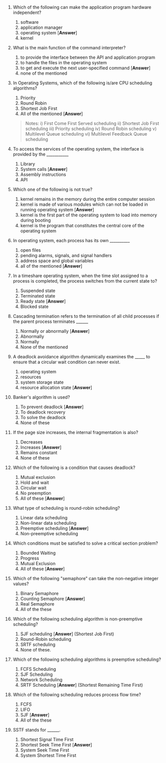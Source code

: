 1. Which of the following can make the application program hardware independent?
    1. software
    2. application manager
    3. operating system [**Answer**]
    4. kernel
2. What is the main function of the command interpreter?
    1. to provide the interface between the API and application program
    2. to handle the files in the operating system
    3. to get and execute the next user-specified command [**Answer**]
    4. none of the mentioned
3. In Operating Systems, which of the following is/are CPU scheduling algorithms?
    1. Priority
    2. Round Robin
    3. Shortest Job First
    4. All of the mentioned [**Answer**]
    > Notes: i) First Come First Served scheduling
ii) Shortest Job First scheduling
iii) Priority scheduling
iv) Round Robin scheduling
v) Multilevel Queue scheduling
vi) Multilevel Feedback Queue scheduling
4. To access the services of the operating system, the interface is provided by the ___________
    1. Library
    2. System calls [**Answer**]
    3. Assembly instructions
    4. API
6. Which one of the following is not true?
    1. kernel remains in the memory during the entire computer session
    2. kernel is made of various modules which can not be loaded in running operating system [**Answer**]
    3. kernel is the first part of the operating system to load into memory during booting
    4. kernel is the program that constitutes the central core of the operating system
12. In operating system, each process has its own __________
    1. open files
    2. pending alarms, signals, and signal handlers
    3. address space and global variables
    4. all of the mentioned [**Answer**]
13. In a timeshare operating system, when the time slot assigned to a process is completed, the process switches from the current state to?
    1. Suspended state
    2. Terminated state
    3. Ready state [**Answer**]
    4. Blocked state
14. Cascading termination refers to the termination of all child processes if the parent process terminates ______
    1. Normally or abnormally [**Answer**]
    2. Abnormally
    3. Normally
    4. None of the mentioned
20. A deadlock avoidance algorithm dynamically examines the _____ to ensure that a circular wait condition can never exist.
    1. operating system
    2. resources
    3. system storage state
    4. resource allocation state [**Answer**]
1. Banker's algorithm is used?
    1. To prevent deadlock [**Answer**]
    1. To deadlock recovery
    1. To solve the deadlock
    1. None of these
18. If the page size increases, the internal fragmentation is also?
    1. Decreases
    2. Increases [**Answer**]
    3. Remains constant
    4. None of these

26. Which of the following is a condition that causes deadlock?
    1. Mutual exclusion
    2. Hold and wait
    3. Circular wait
    4. No preemption
    5. All of these [**Answer**]
2. What type of scheduling is round-robin scheduling?
    1. Linear data scheduling
    1. Non-linear data scheduling
    1. Preemptive scheduling [**Answer**]
    1. Non-preemptive scheduling
3. Which conditions must be satisfied to solve a critical section problem?
    1. Bounded Waiting
    1. Progress
    1. Mutual Exclusion
    1. All of these [**Answer**]
12. Which of the following "semaphore" can take the non-negative integer values?
    1. Binary Semaphore
    1. Counting Semaphore [**Answer**]
    1. Real Semaphore
    1. All of the these
21. Which of the following scheduling algorithm is non-preemptive scheduling?
    1. SJF scheduling [**Answer**] (Shortest Job First)
    1. Round-Robin scheduling
    1. SRTF scheduling
    1. None of these.
2. Which of the following scheduling algorithms is preemptive scheduling?
    1. FCFS Scheduling
    1. SJF Scheduling
    1. Network Scheduling
    1. SRTF Scheduling [**Answer**] (Shortest Remaining Time First)
2. Which of the following scheduling reduces process flow time?
    1. FCFS
    1. LIFO
    1. SJF [**Answer**]
    1. All of the these
2. SSTF stands for ______.
    1. Shortest Signal Time First
    1. Shortest Seek Time First [**Answer**]
    1. System Seek Time First
    1. System Shortest Time First
